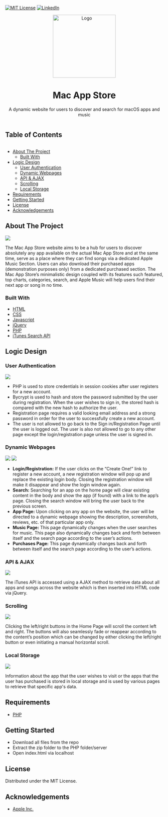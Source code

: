 [![MIT License][license-shield]][license-url]
[![LinkedIn][linkedin-shield]][linkedin-url]
<br>
<p  align='center'><img src='Images/logo.png' alt="Logo" width="200" height="200"></p>
<h1 align='center' > Mac App Store</h1>
<p align='center'>A dynamic website for users to discover and search for macOS apps and music</p>
<summary><h2 style="display: inline-block">Table of Contents</h2></summary>

- [About The Project](#about)
    - [Built With](#built)
- [Logic Design](#logic)
    - [User Authentication](#l1)
    - [Dynamic Webpages](#l2)
    - [API & AJAX](#l3)
    - [Scrolling](#l4)
    - [Local Storage](#l5)
- [Requirements](#req)
- [Getting Started](#start)
- [License](#license)
- [Acknowledgements](#ack)

<h2 id='about'>About The Project</h2>
<img src='Screenshots/home.png'>
<p>The Mac App Store website aims to be a hub for users to discover absolutely any app available on the actual Mac App Store and at the same time, serve as a place where they can find songs via a dedicated Apple Music Section. Users can also download their purchased apps (demonstration purposes only) from a dedicated purchased section. The Mac App Store’s minimalistic design coupled with its features such featured, top charts, categories, search, and Apple Music will help users find their next app or song in no time.
</p>

<h3 id='built'>Built With</h3>

* [HTML](https://html.com)
* [CSS](https://developer.mozilla.org/en-US/docs/Web/CSS)
* [Javascript](https://www.javascript.com)
* [jQuery](https://jquery.com)
* [PHP](https://www.php.net)
* [iTunes Search API](https://affiliate.itunes.apple.com/resources/documentation/itunes-store-web-service-search-api/)

<h2 id='logic'>Logic Design</h2>
<h3 id='l1'>User Authentication</h3>
<img src='Screenshots/login.png'>
<ul>
  <li>PHP is used to store credentials in session cookies after user registers for a new account.</li>
  <li>Bycrypt is used to hash and store the password submitted by the user during registration. When the user wishes to sign in, the stored hash is compared with the new hash to authorize the user.</li>
  <li>Registration page requires a valid looking email address and a strong password in order for the user to successfully create a new account.</li>
  <li>The user is not allowed to go back to the Sign in/Registration Page until the user is logged out. The user is also not allowed to go to any other page except the login/registration page unless the user is signed in.</li>
</ul>
<h3 id='l2'>Dynamic Webpages</h3>
<img src='Screenshots/app.png'>
<img src='Screenshots/music.png'>
<ul>
  <li><b>Login/Registration:</b> If the user clicks on the “Create One!” link to register a new account, a new registration window will pop up and replace the existing login body. Closing the registration window will make it disappear and show the login window again.
  </li>
  <li>
   <b>Search:</b> Searching for an app on the home page will clear existing content in the body and show the app (if found) with a link to the app’s page. Closing the search window will bring the user back to the previous screen.
  </li>
  <li>
    <b>App Page:</b> Upon clicking on any app on the website, the user will be directed to a dynamic webpage showing the description, screenshots, reviews, etc. of that particular app only.
  </li>
  <li>
     <b>Music Page:</b> This page dynamically changes when the user searches for music. This page also dynamically changes back and forth between itself and the search page according to the user’s actions.
  </li>
  <li><b>Purchases Page:</b> This page dynamically changes back and forth between itself and the search page according to the user’s actions.</li>
</ul>
<h3 id='l3'>API & AJAX</h3>
<img src='Screenshots/search.png'>
<p>The iTunes API is accessed using a AJAX method to retrieve data about all apps and songs across the website which is then inserted into HTML code via jQuery.
</p>
<h3 id='l4'>Scrolling</h3>
<img src='Screenshots/home-scroll.png'>
<p>Clicking the left/right buttons in the Home Page will scroll the content left and right. The buttons will also seamlessly fade or reappear according to the content’s position which can be changed by either clicking the left/right button or even initiating a manual horizontal scroll.</p>
<h3 id='l5'>Local Storage</h3>
<img src='Screenshots/purchased.png'>
<p>Information about the app that the user wishes to visit or the apps that the user has purchased is stored in local storage and is used by various pages to retrieve that specific app's data.</p>
<h2 id='req'>Requirements</h2>

* [PHP](http://php.net)

<h2 id='start'>Getting Started</h2>

* Download all files from the repo
* Extract the zip folder to the PHP folder/server
* Open index.html via localhost</li>

</p>
<h2 id='license'>License</h2>
<p>Distributed under the MIT License.</p>
<h2 id='ack'>Acknowledgements</h2>

* [Apple Inc.](http://apple.com)

[license-shield]: https://img.shields.io/github/license/othneildrew/Best-README-Template.svg?style=for-the-badge
[license-url]: https://github.com/i0nics/mac-app-store/blob/main/LICENSE
[linkedin-shield]: https://img.shields.io/badge/-LinkedIn-black.svg?style=for-the-badge&logo=linkedin&colorB=555
[linkedin-url]: https://linkedin.com/in/bikramce
